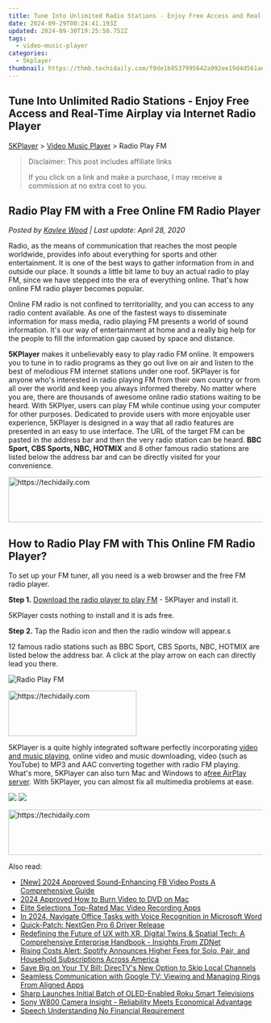 ```yaml
---
title: Tune Into Unlimited Radio Stations - Enjoy Free Access and Real-Time Airplay via Internet Radio Player
date: 2024-09-29T00:24:41.193Z
updated: 2024-09-30T19:25:50.752Z
tags:
  - video-music-player
categories:
  - 5kplayer
thumbnail: https://thmb.techidaily.com/f9de1b8537995642a992ee19d4d561ae28b96c9f39e2e2df9627023fc6a490d6.jpg
---
```


## Tune Into Unlimited Radio Stations - Enjoy Free Access and Real-Time Airplay via Internet Radio Player

[5KPlayer](https://tools.techidaily.com/5kplayer/products/) \> [Video Music Player](https://tools.techidaily.com/5kplayer/video-music-player/) \> Radio Play FM

>  Disclaimer: This post includes affiliate links
>
>  If you click on a link and make a purchase, I may receive a commission at no extra cost to you.
>

## Radio Play FM with a Free Online FM Radio Player

 _Posted by [Kaylee Wood](https://www.quora.com/profile/Amanda-Hu-21) | Last update: April 28, 2020_

Radio, as the means of communication that reaches the most people worldwide, provides info about everything for sports and other entertainment. It is one of the best ways to gather information from in and outside our place. It sounds a little bit lame to buy an actual radio to play FM, since we have stepped into the era of everything online. That's how online FM radio player becomes popular.

Online FM radio is not confined to territoriality, and you can access to any radio content available. As one of the fastest ways to disseminate information for mass media, radio playing FM presents a world of sound information. It's our way of entertainment at home and a really big help for the people to fill the information gap caused by space and distance.

**5KPlayer** makes it unbelievably easy to play radio FM online. It empowers you to tune in to radio programs as they go out live on air and listen to the best of melodious FM internet stations under one roof. 5KPlayer is for anyone who's interested in radio playing FM from their own country or from all over the world and keep you always informed thereby. No matter where you are, there are thousands of awesome online radio stations waiting to be heard. With 5KPlyer, users can play FM while continue using your computer for other purposes. Dedicated to provide users with more enjoyable user experience, 5KPlayer is designed in a way that all radio features are presented in an easy to use interface. The URL of the target FM can be pasted in the address bar and then the very radio station can be heard. **BBC Sport, CBS Sports, NBC, HOTMIX** and 8 other famous radio stations are listed below the address bar and can be directly visited for your convenience.

<!-- affiliate ads begin -->
<a href="https://arkmc.pxf.io/c/5597632/352555/5172" target="_top" id="352555">
  <img src="//a.impactradius-go.com/display-ad/5172-352555" border="0" alt="https://techidaily.com" width="720" height="90"/>
</a>
<img height="0" width="0" src="https://arkmc.pxf.io/i/5597632/352555/5172" style="position:absolute;visibility:hidden;" border="0" />
<!-- affiliate ads end -->

## How to Radio Play FM with This Online FM Radio Player?

To set up your FM tuner, all you need is a web browser and the free FM radio player.

**Step 1.** [Download the radio player to play FM](https://tools.techidaily.com/5kplayer/products/) \- 5KPlayer and install it.

5KPlayer costs nothing to install and it is ads free.

**Step 2.** Tap the Radio icon and then the radio window will appear.s

12 famous radio stations such as BBC Sport, CBS Sports, NBC, HOTMIX are listed below the address bar. A click at the play arrow on each can directly lead you there.

![Radio Play FM](https://www.5kplayer.com/video-music-player/img/5k-radio-xsy-031702.png) 

<!-- affiliate ads begin -->
<a href="https://25home.pxf.io/c/5597632/2148641/16836" target="_top" id="2148641">
  <img src="//a.impactradius-go.com/display-ad/16836-2148641" border="0" alt="https://techidaily.com" width="254" height="90"/>
</a>
<img height="0" width="0" src="https://25home.pxf.io/i/5597632/2148641/16836" style="position:absolute;visibility:hidden;" border="0" />
<!-- affiliate ads end -->

5KPlayer is a quite highly integrated software perfectly incorporating [video and music playing](https://tools.techidaily.com/5kplayer/video-music-player/), online video and music downloading, video (such as YouTube) to MP3 and AAC converting together with radio FM playing. What's more, 5KPlayer can also turn Mac and Windows to a[free AirPlay server](https://tools.techidaily.com/5kplayer/airplay/). With 5KPlayer, you can almost fix all multimedia problems at ease.

[![](https://www.5kplayer.com/video-music-player/../button/freedownwhitewin.png)](https://tools.techidaily.com/5kplayer/products/) [![](https://www.5kplayer.com/video-music-player/../button/freedownbackmac.png)](https://tools.techidaily.com/5kplayer/products/)

<!-- affiliate ads begin -->
<a href="https://ephamedtechinc.pxf.io/c/5597632/2136621/26400" target="_top" id="2136621">
  <img src="//a.impactradius-go.com/display-ad/26400-2136621" border="0" alt="https://techidaily.com" width="728" height="90"/>
</a>
<img height="0" width="0" src="https://ephamedtechinc.pxf.io/i/5597632/2136621/26400" style="position:absolute;visibility:hidden;" border="0" />
<!-- affiliate ads end -->

<ins class="adsbygoogle"
     style="display:block"
     data-ad-format="autorelaxed"
     data-ad-client="ca-pub-7571918770474297"
     data-ad-slot="1223367746"></ins>

<ins class="adsbygoogle"
     style="display:block"
     data-ad-client="ca-pub-7571918770474297"
     data-ad-slot="8358498916"
     data-ad-format="auto"
     data-full-width-responsive="true"></ins>

<span class="atpl-alsoreadstyle">Also read:</span>
<div><ul>
<li><a href="https://facebook-videos.techidaily.com/new-2024-approved-sound-enhancing-fb-video-posts-a-comprehensive-guide/"><u>[New] 2024 Approved Sound-Enhancing FB Video Posts A Comprehensive Guide</u></a></li>
<li><a href="https://extra-hints.techidaily.com/2024-approved-how-to-burn-video-to-dvd-on-mac/"><u>2024 Approved How to Burn Video to DVD on Mac</u></a></li>
<li><a href="https://video-screen-grab.techidaily.com/elite-selections-top-rated-mac-video-recording-apps/"><u>Elite Selections Top-Rated Mac Video Recording Apps</u></a></li>
<li><a href="https://fox-access.techidaily.com/in-2024-navigate-office-tasks-with-voice-recognition-in-microsoft-word/"><u>In 2024, Navigate Office Tasks with Voice Recognition in Microsoft Word</u></a></li>
<li><a href="https://driver-install.techidaily.com/quick-patch-nextgen-pro-6-driver-release/"><u>Quick-Patch: NextGen Pro 6 Driver Release</u></a></li>
<li><a href="https://app-tips.techidaily.com/redefining-the-future-of-ux-with-xr-digital-twins-and-spatial-tech-a-comprehensive-enterprise-handbook-insights-from-zdnet/"><u>Redefining the Future of UX with XR, Digital Twins & Spatial Tech: A Comprehensive Enterprise Handbook - Insights From ZDNet</u></a></li>
<li><a href="https://media-tips.techidaily.com/rising-costs-alert-spotify-announces-higher-fees-for-solo-pair-and-household-subscriptions-across-america/"><u>Rising Costs Alert: Spotify Announces Higher Fees for Solo, Pair, and Household Subscriptions Across America</u></a></li>
<li><a href="https://media-tips.techidaily.com/save-big-on-your-tv-bill-directvs-new-option-to-skip-local-channels/"><u>Save Big on Your TV Bill: DirecTV's New Option to Skip Local Channels</u></a></li>
<li><a href="https://media-tips.techidaily.com/seamless-communication-with-google-tv-viewing-and-managing-rings-from-aligned-apps/"><u>Seamless Communication with Google TV: Viewing and Managing Rings From Aligned Apps</u></a></li>
<li><a href="https://media-tips.techidaily.com/sharp-launches-initial-batch-of-oled-enabled-roku-smart-televisions/"><u>Sharp Launches Initial Batch of OLED-Enabled Roku Smart Televisions</u></a></li>
<li><a href="https://buynow-tips.techidaily.com/sony-w800-camera-insight-reliability-meets-economical-advantage/"><u>Sony W800 Camera Insight - Reliability Meets Economical Advantage</u></a></li>
<li><a href="https://extra-hints.techidaily.com/speech-understanding-no-financial-requirement/"><u>Speech Understanding No Financial Requirement</u></a></li>
</ul></div>

